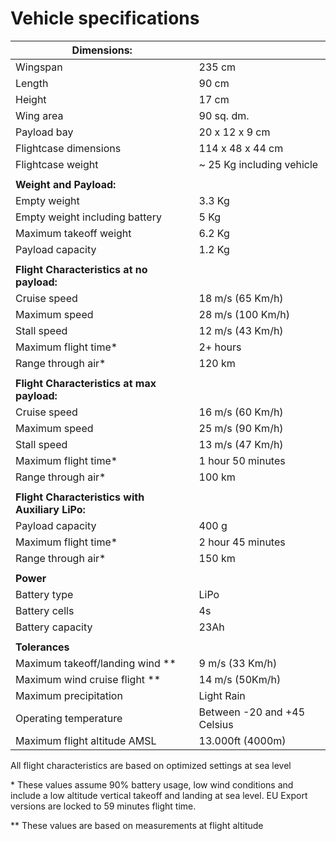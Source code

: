# Vehicle specifications

| **Dimensions:**                                 |                             |
| ----------------------------------------------- | --------------------------- |
| Wingspan                                        | 235 cm                      |
| Length                                          | 90 cm                       |
| Height                                          | 17 cm                       |
| Wing area                                       | 90 sq. dm.                  |
| Payload bay                                     | 20 x 12 x 9 cm              |
| Flightcase dimensions                           | 114 x 48 x 44 cm            |
| Flightcase weight                               | \~ 25 Kg including vehicle  |
|                                                 |                             |
| **Weight and Payload:**                         |                             |
| Empty weight                                    | 3.3 Kg                      |
| Empty weight including battery                  | 5 Kg                        |
| Maximum takeoff weight                          | 6.2 Kg                      |
| Payload capacity                                | 1.2 Kg                      |
|                                                 |                             |
| **Flight Characteristics at no payload:**       |                             |
| Cruise speed                                    | 18 m/s (65 Km/h)            |
| Maximum speed                                   | 28 m/s (100 Km/h)           |
| Stall speed                                     | 12 m/s (43 Km/h)            |
| Maximum flight time\*                           | 2+ hours                    |
| Range through air\*                             | 120 km                      |
|                                                 |                             |
| **Flight Characteristics at max payload:**      |                             |
| Cruise speed                                    | 16 m/s (60 Km/h)            |
| Maximum speed                                   | 25 m/s (90 Km/h)            |
| Stall speed                                     | 13 m/s (47 Km/h)            |
| Maximum flight time\*                           | 1 hour 50 minutes           |
| Range through air\*                             | 100 km                      |
|                                                 |                             |
| **Flight Characteristics with Auxiliary LiPo:** |                             |
| Payload capacity                                | 400 g                       |
| Maximum flight time\*                           | 2 hour 45 minutes           |
| Range through air\*                             | 150 km                      |
|                                                 |                             |
| **Power**                                       |                             |
| Battery type                                    | LiPo                        |
| Battery cells                                   | 4s                          |
| Battery capacity                                | 23Ah                        |
|                                                 |                             |
| **Tolerances**                                  |                             |
| Maximum takeoff/landing wind \*\*               | 9 m/s (33 Km/h)             |
| Maximum wind cruise flight \*\*                 | 14 m/s (50Km/h)             |
| Maximum precipitation                           | Light Rain                  |
| Operating temperature                           | Between -20 and +45 Celsius |
| Maximum flight altitude AMSL                    | 13.000ft (4000m)            |

All flight characteristics are based on optimized settings at sea level

\* These values assume 90% battery usage, low wind conditions and include a low altitude vertical takeoff and landing at sea level. EU Export versions are locked to 59 minutes flight time.

\*\* These values are based on measurements at flight altitude
